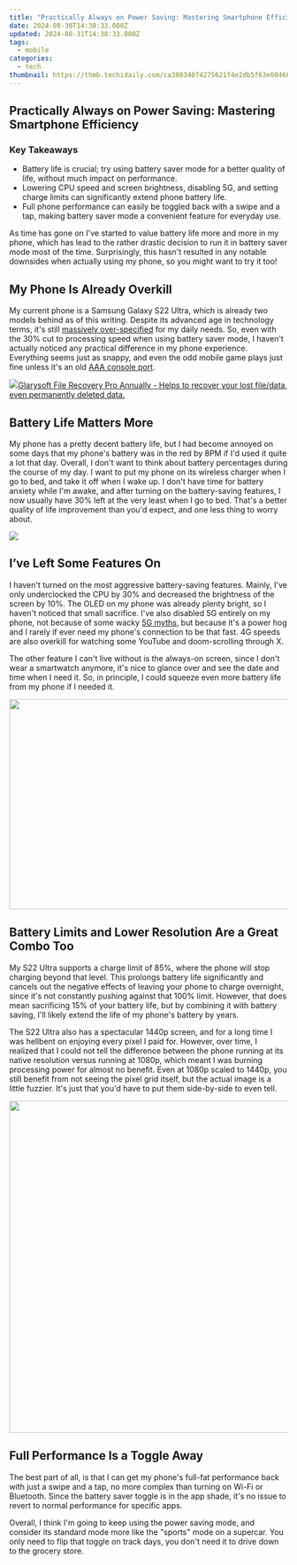 ```yaml
---
title: "Practically Always on Power Saving: Mastering Smartphone Efficiency"
date: 2024-08-30T14:38:33.080Z
updated: 2024-08-31T14:38:33.080Z
tags:
  - mobile
categories:
  - tech
thumbnail: https://thmb.techidaily.com/ca38034074275621f4e2db5f63e60466f24745c2303d23667377ba30f3317569.jpg
---
```


## Practically Always on Power Saving: Mastering Smartphone Efficiency

### Key Takeaways

* Battery life is crucial; try using battery saver mode for a better quality of life, without much impact on performance.
* Lowering CPU speed and screen brightness, disabling 5G, and setting charge limits can significantly extend phone battery life.
* Full phone performance can easily be toggled back with a swipe and a tap, making battery saver mode a convenient feature for everyday use.

 As time has gone on I've started to value battery life more and more in my phone, which has lead to the rather drastic decision to run it in battery saver mode most of the time. Surprisingly, this hasn't resulted in any notable downsides when actually using my phone, so you might want to try it too!

##  My Phone Is Already Overkill

 My current phone is a Samsung Galaxy S22 Ultra, which is already two models behind as of this writing. Despite its advanced age in technology terms, it's still [massively over-specified](https://driver-install.techidaily.com/combine-hp-envy-5530-drivers-in-your-win10-pcs/) for my daily needs. So, even with the 30% cut to processing speed when using battery saver mode, I haven't actually noticed any practical difference in my phone experience. Everything seems just as snappy, and even the odd mobile game plays just fine unless it's an old [AAA console port](https://win-answers.techidaily.com/obs-microphone-not-working-discover-the-6-most-effective-solutions-of-2024/).

<!-- affiliate ads begin -->
<a href="https://order.glarysoft.com/order/checkout.php?PRODS=35504869&QTY=1&AFFILIATE=108875&CART=1"><img src="https://secure.avangate.com/images/merchant/6734fa703f6633ab896eecbdfad8953a/products/1_FR-200-1.png" border="0">Glarysoft File Recovery Pro Annually -  Helps to recover your lost file/data, even permanently deleted data. 
</a>
<!-- affiliate ads end -->
##  Battery Life Matters More

 My phone has a pretty decent battery life, but I had become annoyed on some days that my phone's battery was in the red by 8PM if I'd used it quite a lot that day. Overall, I don't want to think about battery percentages during the course of my day. I want to put my phone on its wireless charger when I go to bed, and take it off when I wake up. I don't have time for battery anxiety while I'm awake, and after turning on the battery-saving features, I now usually have 30% left at the very least when I go to bed. That's a better quality of life improvement than you'd expect, and one less thing to worry about.

<!-- affiliate ads begin -->
<a href="https://store.movavi.com/affiliate.php?ACCOUNT=MOVAVI&AFFILIATE=108875&PATH=https%3A%2F%2Fwww.movavi.com%3FAFFILIATE%3D108875%26RESOURCE%3DMovavi%2BVideo%2BConverter%2BBox"><img src="https://mcusercontent.com/0885a03ded3d480dca9287f12/images/8020c1dc-518e-3bdf-6e7b-e6d1bdf1597b.jpg" border="0"></a>
<!-- affiliate ads end -->
##  I’ve Left Some Features On

 I haven't turned on the most aggressive battery-saving features. Mainly, I've only underclocked the CPU by 30% and decreased the brightness of the screen by 10%. The OLED on my phone was already plenty bright, so I haven't noticed that small sacrifice. I've also disabled 5G entirely on my phone, not because of some wacky [5G myths](https://instagram-videos.techidaily.com/updated-in-2024-instagram-connectivity-adding-url-content/), but because it's a power hog and I rarely if ever need my phone's connection to be that fast. 4G speeds are also overkill for watching some YouTube and doom-scrolling through X.

 The other feature I can't live without is the always-on screen, since I don't wear a smartwatch anymore, it's nice to glance over and see the date and time when I need it. So, in principle, I could squeeze even more battery life from my phone if I needed it.

<!-- affiliate ads begin -->
<a href="https://twopages.pxf.io/c/5597632/2016067/18544" target="_top" id="2016067"><img src="//a.impactradius-go.com/display-ad/18544-2016067" border="0" alt="" width="1020" height="380"/></a><img height="0" width="0" src="https://imp.pxf.io/i/5597632/2016067/18544" style="position:absolute;visibility:hidden;" border="0" />
<!-- affiliate ads end -->
##  Battery Limits and Lower Resolution Are a Great Combo Too

 My S22 Ultra supports a charge limit of 85%, where the phone will stop charging beyond that level. This prolongs battery life significantly and cancels out the negative effects of leaving your phone to charge overnight, since it's not constantly pushing against that 100% limit. However, that does mean sacrificing 15% of your battery life, but by combining it with battery saving, I'll likely extend the life of my phone's battery by years.

 The S22 Ultra also has a spectacular 1440p screen, and for a long time I was hellbent on enjoying every pixel I paid for. However, over time, I realized that I could not tell the difference between the phone running at its native resolution versus running at 1080p, which meant I was burning processing power for almost no benefit. Even at 1080p scaled to 1440p, you still benefit from not seeing the pixel grid itself, but the actual image is a little fuzzier. It's just that you'd have to put them side-by-side to even tell.

<!-- affiliate ads begin -->
<a href="https://appsumo.8odi.net/c/5597632/2082535/7443" target="_top" id="2082535"><img src="//a.impactradius-go.com/display-ad/7443-2082535" border="0" alt="" width="1200" height="600"/></a><img height="0" width="0" src="https://appsumo.8odi.net/i/5597632/2082535/7443" style="position:absolute;visibility:hidden;" border="0" />
<!-- affiliate ads end -->
##  Full Performance Is a Toggle Away

 The best part of all, is that I can get my phone's full-fat performance back with just a swipe and a tap, no more complex than turning on Wi-Fi or Bluetooth. Since the battery saver toggle is in the app shade, it's no issue to revert to normal performance for specific apps.

 Overall, I think I'm going to keep using the power saving mode, and consider its standard mode more like the "sports" mode on a supercar. You only need to flip that toggle on track days, you don't need it to drive down to the grocery store.

<ins class="adsbygoogle"
     style="display:block"
     data-ad-format="autorelaxed"
     data-ad-client="ca-pub-7571918770474297"
     data-ad-slot="1223367746"></ins>



<ins class="adsbygoogle"
     style="display:block"
     data-ad-client="ca-pub-7571918770474297"
     data-ad-slot="8358498916"
     data-ad-format="auto"
     data-full-width-responsive="true"></ins>


